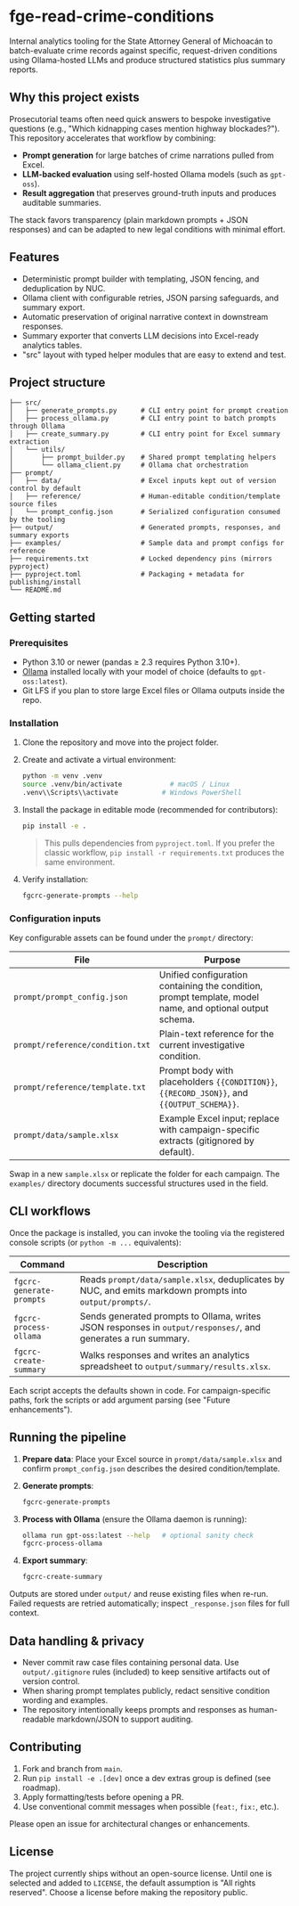 # fge-read-crime-conditions

Internal analytics tooling for the State Attorney General of Michoacán to batch-evaluate crime records against specific, request-driven conditions using Ollama-hosted LLMs and produce structured statistics plus summary reports.

## Why this project exists

Prosecutorial teams often need quick answers to bespoke investigative questions (e.g., "Which kidnapping cases mention highway blockades?"). This repository accelerates that workflow by combining:

- **Prompt generation** for large batches of crime narrations pulled from Excel.
- **LLM-backed evaluation** using self-hosted Ollama models (such as `gpt-oss`).
- **Result aggregation** that preserves ground-truth inputs and produces auditable summaries.

The stack favors transparency (plain markdown prompts + JSON responses) and can be adapted to new legal conditions with minimal effort.

## Features

- Deterministic prompt builder with templating, JSON fencing, and deduplication by NUC.
- Ollama client with configurable retries, JSON parsing safeguards, and summary export.
- Automatic preservation of original narrative context in downstream responses.
- Summary exporter that converts LLM decisions into Excel-ready analytics tables.
- "src" layout with typed helper modules that are easy to extend and test.

## Project structure

```
├── src/
│   ├── generate_prompts.py      # CLI entry point for prompt creation
│   ├── process_ollama.py        # CLI entry point to batch prompts through Ollama
│   ├── create_summary.py        # CLI entry point for Excel summary extraction
│   └── utils/
│       ├── prompt_builder.py    # Shared prompt templating helpers
│       └── ollama_client.py     # Ollama chat orchestration
├── prompt/
│   ├── data/                    # Excel inputs kept out of version control by default
│   ├── reference/               # Human-editable condition/template source files
│   └── prompt_config.json       # Serialized configuration consumed by the tooling
├── output/                      # Generated prompts, responses, and summary exports
├── examples/                    # Sample data and prompt configs for reference
├── requirements.txt             # Locked dependency pins (mirrors pyproject)
├── pyproject.toml               # Packaging + metadata for publishing/install
└── README.md
```

## Getting started

### Prerequisites

- Python 3.10 or newer (pandas ≥ 2.3 requires Python 3.10+).
- [Ollama](https://ollama.com/) installed locally with your model of choice (defaults to `gpt-oss:latest`).
- Git LFS if you plan to store large Excel files or Ollama outputs inside the repo.

### Installation

1. Clone the repository and move into the project folder.
2. Create and activate a virtual environment:

   ```bash
   python -m venv .venv
   source .venv/bin/activate            # macOS / Linux
   .venv\\Scripts\\activate           # Windows PowerShell
   ```

3. Install the package in editable mode (recommended for contributors):

   ```bash
   pip install -e .
   ```

   > This pulls dependencies from `pyproject.toml`. If you prefer the classic workflow, `pip install -r requirements.txt` produces the same environment.

4. Verify installation:

   ```bash
   fgcrc-generate-prompts --help
   ```

### Configuration inputs

Key configurable assets can be found under the `prompt/` directory:

| File                             | Purpose                                                                                                  |
| -------------------------------- | -------------------------------------------------------------------------------------------------------- |
| `prompt/prompt_config.json`      | Unified configuration containing the condition, prompt template, model name, and optional output schema. |
| `prompt/reference/condition.txt` | Plain-text reference for the current investigative condition.                                            |
| `prompt/reference/template.txt`  | Prompt body with placeholders `{{CONDITION}}`, `{{RECORD_JSON}}`, and `{{OUTPUT_SCHEMA}}`.               |
| `prompt/data/sample.xlsx`        | Example Excel input; replace with campaign-specific extracts (gitignored by default).                    |

Swap in a new `sample.xlsx` or replicate the folder for each campaign. The `examples/` directory documents successful structures used in the field.

## CLI workflows

Once the package is installed, you can invoke the tooling via the registered console scripts (or `python -m ...` equivalents):

| Command                  | Description                                                                                                   |
| ------------------------ | ------------------------------------------------------------------------------------------------------------- |
| `fgcrc-generate-prompts` | Reads `prompt/data/sample.xlsx`, deduplicates by NUC, and emits markdown prompts into `output/prompts/`.      |
| `fgcrc-process-ollama`   | Sends generated prompts to Ollama, writes JSON responses in `output/responses/`, and generates a run summary. |
| `fgcrc-create-summary`   | Walks responses and writes an analytics spreadsheet to `output/summary/results.xlsx`.                         |

Each script accepts the defaults shown in code. For campaign-specific paths, fork the scripts or add argument parsing (see "Future enhancements").

## Running the pipeline

1. **Prepare data**: Place your Excel source in `prompt/data/sample.xlsx` and confirm `prompt_config.json` describes the desired condition/template.
2. **Generate prompts**:

   ```bash
   fgcrc-generate-prompts
   ```

3. **Process with Ollama** (ensure the Ollama daemon is running):

   ```bash
   ollama run gpt-oss:latest --help   # optional sanity check
   fgcrc-process-ollama
   ```

4. **Export summary**:

   ```bash
   fgcrc-create-summary
   ```

Outputs are stored under `output/` and reuse existing files when re-run. Failed requests are retried automatically; inspect `_response.json` files for full context.

## Data handling & privacy

- Never commit raw case files containing personal data. Use `output/.gitignore` rules (included) to keep sensitive artifacts out of version control.
- When sharing prompt templates publicly, redact sensitive condition wording and examples.
- The repository intentionally keeps prompts and responses as human-readable markdown/JSON to support auditing.

## Contributing

1. Fork and branch from `main`.
2. Run `pip install -e .[dev]` once a dev extras group is defined (see roadmap).
3. Apply formatting/tests before opening a PR.
4. Use conventional commit messages when possible (`feat:`, `fix:`, etc.).

Please open an issue for architectural changes or enhancements.

## License

The project currently ships without an open-source license. Until one is selected and added to `LICENSE`, the default assumption is "All rights reserved". Choose a license before making the repository public.
